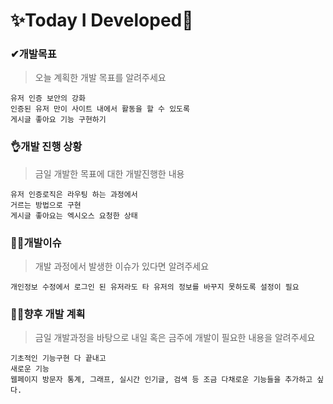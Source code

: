 # ✨Today I Developed🤞



### ✔개발목표

> 오늘 계획한 개발 목표를 알려주세요

```
유저 인증 보안의 강화
인증된 유저 만이 사이트 내에서 활동을 할 수 있도록
게시글 좋아요 기능 구현하기
```





### 👌개발 진행 상황

> 금일 개발한 목표에 대한 개발진행한 내용

```
유저 인증로직은 라우팅 하는 과정에서
거르는 방법으로 구현
게시글 좋아요는 엑시오스 요청한 상태
```









### 🤷‍♂️개발이슈

> 개발 과정에서 발생한 이슈가 있다면 알려주세요

```
개인정보 수정에서 로그인 된 유저라도 타 유저의 정보를 바꾸지 못하도록 설정이 필요
```





### 🐱‍🚀향후 개발 계획

> 금일 개발과정을 바탕으로 내일 혹은 금주에 개발이 필요한 내용을 알려주세요

```
기초적인 기능구현 다 끝내고
새로운 기능
웹페이지 방문자 통계, 그래프, 실시간 인기글, 검색 등 조금 다채로운 기능들을 추가하고 싶다. 
```

